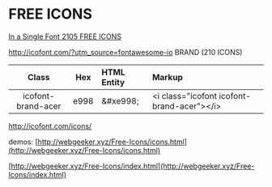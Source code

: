 # FREE ICONS


[In a Single Font 2105 FREE ICONS](http://icofont.com/?utm_source=fontawesome-io) 

http://icofont.com/?utm_source=fontawesome-io
BRAND (210 ICONS)


| Class | Hex | HTML Entity | Markup |
|:---:|:---:|:---|:---|
| icofont-brand-acer | e998 | &amp;#xe998; | &lt;i class="icofont icofont-brand-acer">&lt;/i> |


http://icofont.com/icons/


demos:
[http://webgeeker.xyz/Free-Icons/icons.html](http://webgeeker.xyz/Free-Icons/icons.html)

[http://webgeeker.xyz/Free-Icons/index.html](http://webgeeker.xyz/Free-Icons/index.html)
